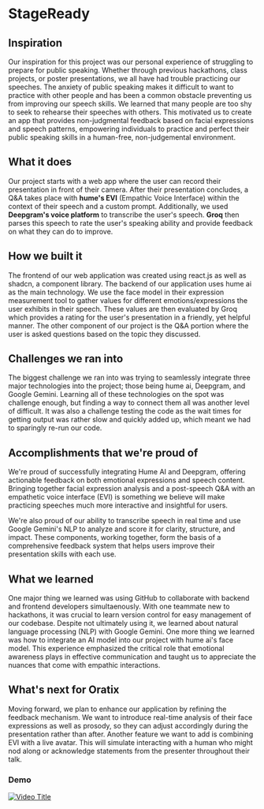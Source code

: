 # StageReady

## Inspiration
Our inspiration for this project was our personal experience of struggling to prepare for public speaking. Whether through previous hackathons, class projects, or poster presentations, we all have had trouble practicing our speeches. The anxiety of public speaking makes it difficult to want to practice with other people and has been a common obstacle preventing us from improving our speech skills. We learned that many people are too shy to seek to rehearse their speeches with others. This motivated us to create an app that provides non-judgmental feedback based on facial expressions and speech patterns, empowering individuals to practice and perfect their public speaking skills in a human-free, non-judgemental environment.

## What it does
Our project starts with a web app where the user can record their presentation in front of their camera. After their presentation concludes, a Q&A takes place with **hume's EVI** (Empathic Voice Interface) within the context of their speech and a custom prompt. Additionally, we used **Deepgram's voice platform** to transcribe the user's speech. **Groq** then parses this speech to rate the user's speaking ability and provide feedback on what they can do to improve.

## How we built it
The frontend of our web application was created using react.js as well as shadcn, a component library. The backend of our application uses hume ai as the main technology. We use the face model in their expression measurement tool to gather values for different emotions/expressions the user exhibits in their speech. These values are then evaluated by Groq which provides a rating for the user's presentation in a friendly, yet helpful manner. The other component of our project is the Q&A portion where the user is asked questions based on the topic they discussed. 

## Challenges we ran into
The biggest challenge we ran into was trying to seamlessly integrate three major technologies into the project; those being hume ai, Deepgram, and Google Gemini. Learning all of these technologies on the spot was challenge enough, but finding a way to connect them all was another level of difficult. It was also a challenge testing the code as the wait times for getting output was rather slow and quickly added up, which meant we had to sparingly re-run our code.

## Accomplishments that we're proud of
We're proud of successfully integrating Hume AI and Deepgram, offering actionable feedback on both emotional expressions and speech content. Bringing together facial expression analysis and a post-speech Q&A with an empathetic voice interface (EVI) is something we believe will make practicing speeches much more interactive and insightful for users.

We're also proud of our ability to transcribe speech in real time and use Google Gemini's NLP to analyze and score it for clarity, structure, and impact. These components, working together, form the basis of a comprehensive feedback system that helps users improve their presentation skills with each use.

## What we learned
One major thing we learned was using GitHub to collaborate with backend and frontend developers simultaenously. With one teammate new to hackathons, it was crucial to learn version control for easy management of our codebase. Despite not ultimately using it, we learned about natural language processing (NLP) with Google Gemini. One more thing we learned was how to integrate an AI model into our project with hume ai's face model. This experience emphasized the critical role that emotional awareness plays in effective communication and taught us to appreciate the nuances that come with empathic interactions.

## What's next for Oratix
Moving forward, we plan to enhance our application by refining the feedback mechanism. We want to introduce real-time analysis of their face expressions as well as prosody, so they can adjust accordingly during the presentation rather than after. Another feature we want to add is combining EVI with a live avatar. This will simulate interacting with a human who might nod along or acknowledge statements from the presenter throughout their talk.

### Demo
[![Video Title](https://img.youtube.com/vi/X6ClOymHh9o/0.jpg)](https://youtu.be/X6ClOymHh9o)

